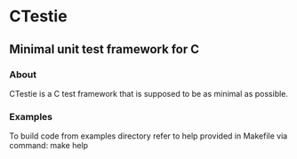 CTestie
===========
Minimal unit test framework for C
-----------
### About
CTestie is a C test framework that is supposed to be as minimal as possible.
### Examples
To build code from examples directory refer to help provided in Makefile via command:
	make help


